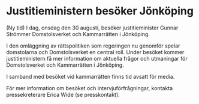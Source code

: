 # Justitieministern besöker Jönköping

(Ny tid) I dag, onsdag den 30 augusti, besöker justitieminister Gunnar Strömmer Domstolsverket och Kammarrätten i Jönköping.

I den omläggning av rättspolitiken som regeringen nu genomför spelar domstolarna och Domstolsverket en central roll. Under besöket kommer justitieministern få mer information om aktuella frågor och utmaningar för Domstolsverket och Kammarrätten i Jönköping.

I samband med besöket vid kammarrätten finns tid avsatt för media.

För mer information om besöket och intervjuförfrågningar, kontakta pressekreterare Erica Wide (se presskontakt).
